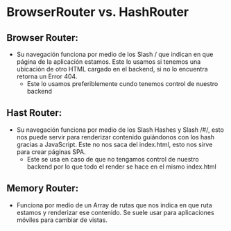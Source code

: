 # BrowserRouter vs. HashRouter

## Browser Router:

- Su navegación funciona por medio de los Slash / que indican en que página de la aplicación estamos. Este lo usamos si tenemos una ubicación de otro HTML cargado en el backend, si no lo encuentra retorna un Error 404.
  - Este lo usamos preferiblemente cundo tenemos control de nuestro backend

## Hast Router:

- Su navegación funciona por medio de los Slash Hashes y Slash /#/, esto nos puede servir para renderizar contenido guiándonos con los hash gracias a JavaScript. Este no nos saca del index.html, esto nos sirve para crear páginas SPA.
  - Este se usa en caso de que no tengamos control de nuestro backend por lo que todo el render se hace en el mismo index.html

## Memory Router:

- Funciona por medio de un Array de rutas que nos indica en que ruta estamos y renderizar ese contenido. Se suele usar para aplicaciones móviles para cambiar de vistas.
